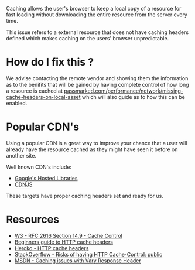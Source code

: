 Caching allows the user's browser to keep a local copy of a resource for fast loading without downloading the entire resource from the server every time.

This issue refers to a external resource that does not have caching headers defined which makes caching on the users' browser unpredictable.

# How do I fix this ?

We advise contacting the remote vendor and showing them the information as to the benifits that will be gained by having complete control of how long a resource is cached at [passmarked.com/performance/network/missing-cache-headers-on-local-asset](//passmarked.com/performance/network/missing-cache-headers-on-local-asset) which will also guide as to how this can be enabled.

# Popular CDN's

Using a popular CDN is a great way to improve your chance that a user will already have the resource cached as they might have seen it before on another site.

Well known CDN's include:

* [Google's Hosted Libraries](https://developers.google.com/speed/libraries/)
* [CDNJS](https://cdnjs.com/)

These targets have proper caching headers set and ready for us.

# Resources

* [W3 - RFC 2616 Section 14.9 - Cache Control](http://www.w3.org/Protocols/rfc2616/rfc2616-sec14.html#sec14.9.1)
* [Beginners guide to HTTP cache headers](http://www.mobify.com/blog/beginners-guide-to-http-cache-headers/)
* [Heroko - HTTP cache headers](https://devcenter.heroku.com/articles/increasing-application-performance-with-http-cache-headers#http-cache-headers)
* [StackOverflow - Risks of having HTTP Cache-Control: public](http://stackoverflow.com/questions/3339859/what-is-the-risk-of-having-http-header-cache-control-public)
* [MSDN - Caching issues with Vary Response Header](http://blogs.msdn.com/b/ieinternals/archive/2009/06/17/vary-header-prevents-caching-in-ie.aspx)
